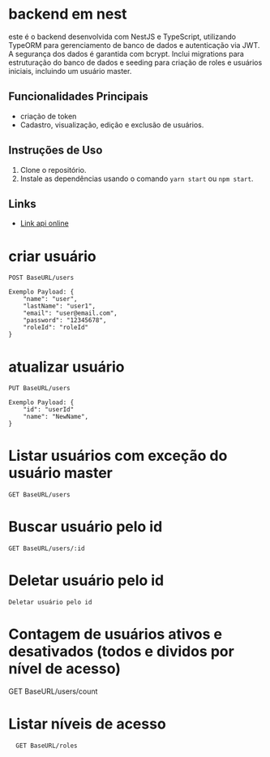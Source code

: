 # backend em nest

este é o backend desenvolvida com NestJS e TypeScript, utilizando TypeORM para gerenciamento de banco de dados e autenticação via JWT. A segurança dos dados é garantida com bcrypt. Inclui migrations para estruturação do banco de dados e seeding para criação de roles e usuários iniciais, incluindo um usuário master.

## Funcionalidades Principais
- criação de token
- Cadastro, visualização, edição e exclusão de usuários.

## Instruções de Uso

1. Clone o repositório.
2. Instale as dependências usando o comando `yarn start` ou `npm start`.

## Links

- [Link api online](https://api-user-management-vert.vercel.app/api/v1)

# criar usuário

    POST BaseURL/users

    Exemplo Payload: {
        "name": "user",
        "lastName": "user1",
        "email": "user@email.com",
        "password": "12345678",
        "roleId": "roleId"
    }

# atualizar usuário
    PUT BaseURL/users

    Exemplo Payload: {
        "id": "userId"
        "name": "NewName",
    }

# Listar usuários com exceção do usuário master
    GET BaseURL/users

# Buscar usuário pelo id
    GET BaseURL/users/:id

# Deletar usuário pelo id
    Deletar usuário pelo id

# Contagem de usuários ativos e desativados (todos e dividos por nível de acesso)

  GET BaseURL/users/count

# Listar níveis de acesso
      GET BaseURL/roles